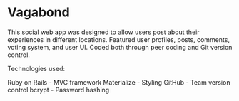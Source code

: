 # Vagabond

This social web app was designed to allow users post about their experiences in different locations. Featured user profiles, posts, comments, voting system, and user UI. Coded both through peer coding and Git version control.

Technologies used:
 
 Ruby on Rails - MVC framework
 Materialize   - Styling
 GitHub        - Team version control
 bcrypt        - Password hashing
 
